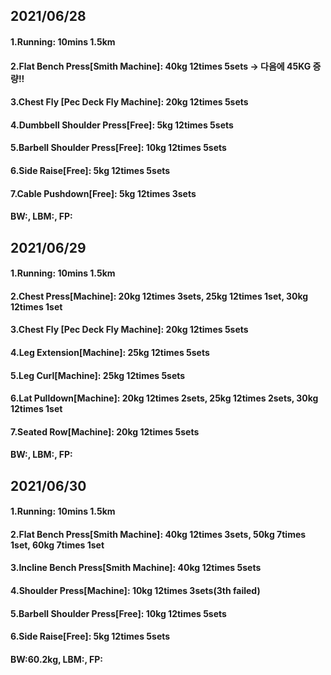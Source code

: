 ## 2021/06/28

#### 1.Running: 10mins 1.5km
#### 2.Flat Bench Press\[Smith Machine\]: 40kg 12times 5sets -> 다음에  45KG 증량!!
#### 3.Chest Fly \[Pec Deck Fly Machine\]: 20kg 12times 5sets 
#### 4.Dumbbell Shoulder Press\[Free\]: 5kg 12times 5sets
#### 5.Barbell Shoulder Press\[Free\]: 10kg 12times 5sets
#### 6.Side Raise\[Free\]: 5kg 12times 5sets
#### 7.Cable Pushdown\[Free\]: 5kg 12times 3sets
#### BW:, LBM:, FP:

## 2021/06/29

#### 1.Running: 10mins 1.5km
#### 2.Chest Press\[Machine\]: 20kg 12times 3sets, 25kg 12times 1set, 30kg 12times 1set  
#### 3.Chest Fly \[Pec Deck Fly Machine\]: 20kg 12times 5sets 
#### 4.Leg Extension\[Machine\]: 25kg 12times 5sets
#### 5.Leg Curl\[Machine\]: 25kg 12times 5sets
#### 6.Lat Pulldown\[Machine\]: 20kg 12times 2sets, 25kg 12times 2sets, 30kg 12times 1set  
#### 7.Seated Row\[Machine\]: 20kg 12times 5sets
#### BW:, LBM:, FP:

## 2021/06/30

#### 1.Running: 10mins 1.5km
#### 2.Flat Bench Press\[Smith Machine\]: 40kg 12times 3sets, 50kg 7times 1set, 60kg 7times 1set 
#### 3.Incline Bench Press\[Smith Machine\]: 40kg 12times 5sets  
#### 4.Shoulder Press\[Machine\]: 10kg 12times 3sets(3th failed)
#### 5.Barbell Shoulder Press\[Free\]: 10kg 12times 5sets
#### 6.Side Raise\[Free\]: 5kg 12times 5sets
#### BW:60.2kg, LBM:, FP:
